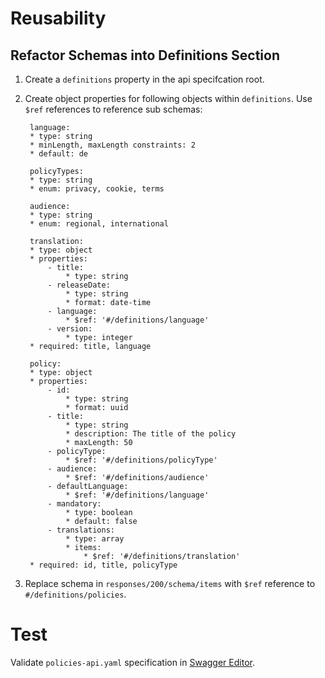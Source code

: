 # Reusability

## Refactor Schemas into Definitions Section

1. Create a `definitions` property in the api specifcation root.
2. Create object properties for following objects within `definitions`.
Use `$ref` references to reference sub schemas:

        language:
        * type: string
        * minLength, maxLength constraints: 2
        * default: de

        policyTypes:
        * type: string
        * enum: privacy, cookie, terms

        audience:
        * type: string
        * enum: regional, international

        translation:
        * type: object
        * properties:
            - title:
                * type: string
            - releaseDate:
                * type: string
                * format: date-time
            - language:
                * $ref: '#/definitions/language'
            - version:
                * type: integer
        * required: title, language

        policy:
        * type: object
        * properties:
            - id:
                * type: string
                * format: uuid
            - title:
                * type: string
                * description: The title of the policy
                * maxLength: 50
            - policyType:
                * $ref: '#/definitions/policyType'
            - audience:
                * $ref: '#/definitions/audience'
            - defaultLanguage:
                * $ref: '#/definitions/language'
            - mandatory:
                * type: boolean
                * default: false
            - translations:
                * type: array
                * items:
                    * $ref: '#/definitions/translation'
        * required: id, title, policyType

3. Replace schema in `responses/200/schema/items` with `$ref` reference to
`#/definitions/policies`.

# Test

Validate `policies-api.yaml` specification in
[Swagger Editor](https://swagger-training.ams3.digitaloceanspaces.com/swagger-editor/index.html).

